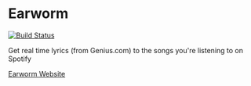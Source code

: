 # Earworm

[![Build Status](https://dev.azure.com/chromerApps/Earworm/_apis/build/status/christopherromero.Earworm?branchName=master)](https://dev.azure.com/chromerApps/Earworm/_build/latest?definitionId=2&branchName=master)

 Get real time lyrics (from Genius.com) to the songs you're listening to on Spotify
 
 [Earworm Website](https://earworm.azurewebsites.net/)

